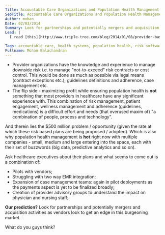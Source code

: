 ```yaml
---
Title: Accountable Care Organizations and Population Health Management - where does the buck stop?
SeoTitle: Accountable Care Organizations and Population Health Management - where does the buck stop?
Author: mohan
Date: 02/03/2014
Summary: Look for partnerships and potentially mergers and acquisition activities as vendors look to get an edge in this burgeoning market.
Lead: |
  I read [this](http://www.triple-tree.com/blog/2014/01/08/provider-based-population-health-management-who-is-going-to-manage-the-population/) post by [Jason Grais](http://www.triple-tree.com/our_team/professionals/jason-grais) over at [Triple Tree](http://www.triple-tree.com/) a few days ago and was really struck by it. So much so, that I wanted to expound on it some more. The key points in there that really struck me were that (and I'm paraphrasing here):

Tags: accountable care, health systems, population health, risk software
Fullname: Mohan Balachandran
---
```


- Provider organizations have the knowledge and experience to manage downside risk i.e. to manage "not-to-exceed" risk contracts or cost control. This would be done as much as possible via legal means (contract exceptions etc.), guidelines definitions and adherence, case management etc.
- The flip side - maximizing profit while ensuring population health is **not** something that most providers in healthcare have any significant experience with. This combination of risk management, patient engagement, wellness management and adherence (guidelines, medications) is a difficult effort and needs (that overused maxim of) "a combination of people, process and technology".

And therein lies the $500 million problem / opportunity (given the rate at which these risk based plans are being proposed / adopted). Which is also why population health management is **hot** right now with multiple companies - small, medium and large entering into the space, each with their set of buzzwords (big data, predictive analytics and so on).

Ask healthcare executives about their plans and what seems to come out is a combination of:

- Pilots with vendors;
- Struggling with two way EMR integration;
- Expansion of case management teams: again in pilot deployments as the payments aspect is yet to be finalized broadly;
- Creation of provider advisory groups to understand the impact on physician and nursing staff;

**Our prediction?** Look for partnerships and potentially mergers and acquisition activities as vendors look to get an edge in this burgeoning market.

What do you guys think?
